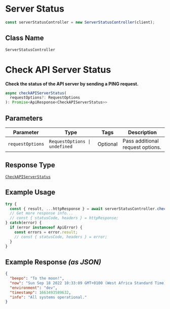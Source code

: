 # Server Status

```ts
const serverStatusController = new ServerStatusController(client);
```

## Class Name

`ServerStatusController`


# Check API Server Status

**Check the status of the API server by sending a PING request.**

```ts
async checkAPIServerStatus(
  requestOptions?: RequestOptions
): Promise<ApiResponse<CheckAPIServerStatus>>
```

## Parameters

| Parameter | Type | Tags | Description |
|  --- | --- | --- | --- |
| `requestOptions` | `RequestOptions \| undefined` | Optional | Pass additional request options. |

## Response Type

[`CheckAPIServerStatus`](../../doc/models/check-api-server-status.md)

## Example Usage

```ts
try {
  const { result, ...httpResponse } = await serverStatusController.checkAPIServerStatus();
  // Get more response info...
  // const { statusCode, headers } = httpResponse;
} catch(error) {
  if (error instanceof ApiError) {
    const errors = error.result;
    // const { statusCode, headers } = error;
  }
}
```

## Example Response *(as JSON)*

```json
{
  "beepo": "To the moon!",
  "now": "Sun Sep 18 2022 10:33:09 GMT+0100 (West Africa Standard Time)",
  "environment": "dev",
  "timestamp": 1663493589632,
  "info": "All systems operational."
}
```

